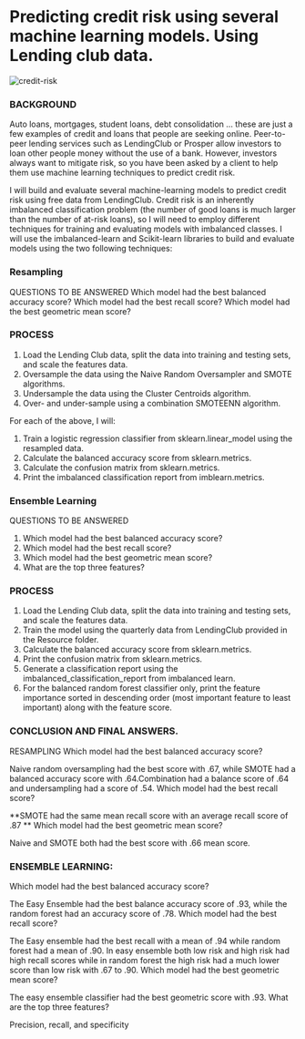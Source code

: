 # Predicting credit risk using several machine learning models. Using Lending club data.

![credit-risk](Image/credit-risk.jpg)

### BACKGROUND
Auto loans, mortgages, student loans, debt consolidation ... these are just a few examples of credit and loans that people are seeking online. Peer-to-peer lending services such as LendingClub or Prosper allow investors to loan other people money without the use of a bank. However, investors always want to mitigate risk, so you have been asked by a client to help them use machine learning techniques to predict credit risk.

I will build and evaluate several machine-learning models to predict credit risk using free data from LendingClub. Credit risk is an inherently imbalanced classification problem (the number of good loans is much larger than the number of at-risk loans), so I will need to employ different techniques for training and evaluating models with imbalanced classes. I will use the imbalanced-learn and Scikit-learn libraries to build and evaluate models using the two following techniques:

### Resampling
QUESTIONS TO BE ANSWERED
Which model had the best balanced accuracy score? Which model had the best recall score? Which model had the best geometric mean score?

### PROCESS
1. Load the Lending Club data, split the data into training and testing sets, and scale the features data.
2. Oversample the data using the Naive Random Oversampler and SMOTE algorithms.
3. Undersample the data using the Cluster Centroids algorithm. 
4. Over- and under-sample using a combination SMOTEENN algorithm.

For each of the above, I will:

1. Train a logistic regression classifier from sklearn.linear_model using the resampled data.
2. Calculate the balanced accuracy score from sklearn.metrics.
3. Calculate the confusion matrix from sklearn.metrics. 
4. Print the imbalanced classification report from imblearn.metrics.

### Ensemble Learning
QUESTIONS TO BE ANSWERED
1. Which model had the best balanced accuracy score? 
2. Which model had the best recall score?
3. Which model had the best geometric mean score?
4. What are the top three features?

### PROCESS
1. Load the Lending Club data, split the data into training and testing sets, and scale the features data.
2. Train the model using the quarterly data from LendingClub provided in the Resource folder.
3. Calculate the balanced accuracy score from sklearn.metrics. 
4. Print the confusion matrix from sklearn.metrics. 
5. Generate a classification report using the imbalanced_classification_report from imbalanced learn.
6. For the balanced random forest classifier only, print the feature importance sorted in descending order (most important feature to least important) along with the feature score.

### CONCLUSION AND FINAL ANSWERS.
RESAMPLING
Which model had the best balanced accuracy score?

Naive random oversampling had the best score with .67, while SMOTE had a balanced accuracy score with .64.Combination had a balance score of .64 and undersampling had a score of .54.
Which model had the best recall score?

**SMOTE had the same mean recall score with an average recall score of .87 **
Which model had the best geometric mean score?

Naive and SMOTE both had the best score with .66 mean score.
### ENSEMBLE LEARNING:
Which model had the best balanced accuracy score?

The Easy Ensemble had the best balance accuracy score of .93, while the random forest had an accuracy score of .78.
Which model had the best recall score?

The Easy ensemble had the best recall with a mean of .94 while random forest had a mean of .90. In easy ensemble both low risk and high risk had high recall scores while in random forest the high risk had a much lower score than low risk with .67 to .90.
Which model had the best geometric mean score?

The easy ensemble classifier had the best geometric score with .93.
What are the top three features?

Precision, recall, and specificity
